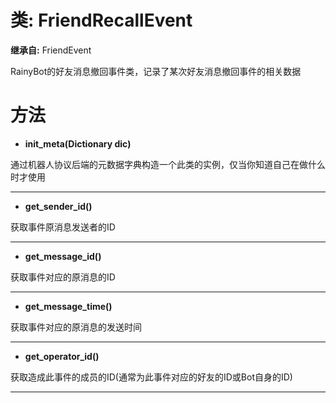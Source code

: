 # 类: FriendRecallEvent  
  
**继承自:** FriendEvent  
  
RainyBot的好友消息撤回事件类，记录了某次好友消息撤回事件的相关数据  
  
# 方法 
  
- **init_meta(Dictionary dic)**  
  
通过机器人协议后端的元数据字典构造一个此类的实例，仅当你知道自己在做什么时才使用  
  
---  
  
- **get_sender_id()**  
  
获取事件原消息发送者的ID  
  
---  
  
- **get_message_id()**  
  
获取事件对应的原消息的ID  
  
---  
  
- **get_message_time()**  
  
获取事件对应的原消息的发送时间  
  
---  
  
- **get_operator_id()**  
  
获取造成此事件的成员的ID(通常为此事件对应的好友的ID或Bot自身的ID)  
  
---  
  

